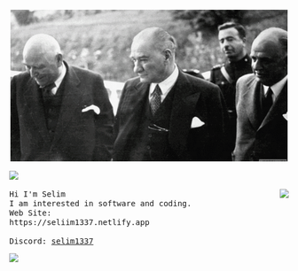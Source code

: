 <p align="center">
  <img 
    src="Atatürk.gif"
  >
</p>
<img 
    src="https://user-images.githubusercontent.com/73097560/115834477-dbab4500-a447-11eb-908a-139a6edaec5c.gif" 
   />
</p> 
<a href="https://discord.com/users/546303073962950657"><img align="right" src="https://lanyard-profile-readme.vercel.app/api/546303073962950657?idleMessage=The%20Best..." /></a> 
<!--https://revard.meppu.boo/card/01HA9JZZQ7C843BYHZWRJNFZ9W-->
<samp>
Hi I'm Selim
<br>
  I am interested in software and coding.
<br>
Web Site:
  <br>
https://seliim1337.netlify.app
  <br>
  <br>
  Discord: <a href="https://discord.com/users/546303073962950657">selim1337</a>
</samp>

<img 
    src="https://user-images.githubusercontent.com/73097560/115834477-dbab4500-a447-11eb-908a-139a6edaec5c.gif" 
   />
</p> 
